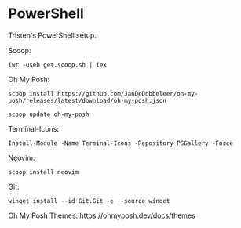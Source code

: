 # PowerShell
Tristen's PowerShell setup.

Scoop: 
```
iwr -useb get.scoop.sh | iex
```

Oh My Posh: 
```
scoop install https://github.com/JanDeDobbeleer/oh-my-posh/releases/latest/download/oh-my-posh.json
```
```
scoop update oh-my-posh
```

Terminal-Icons: 
```
Install-Module -Name Terminal-Icons -Repository PSGallery -Force
```

Neovim: 
```
scoop install neovim
```

Git: 
```
winget install --id Git.Git -e --source winget
```

Oh My Posh Themes: https://ohmyposh.dev/docs/themes
